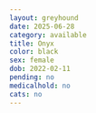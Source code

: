 ```yaml
---
layout: greyhound
date: 2025-06-28
category: available
title: Onyx
color: black
sex: female
dob: 2022-02-11
pending: no
medicalhold: no
cats: no
---
```



